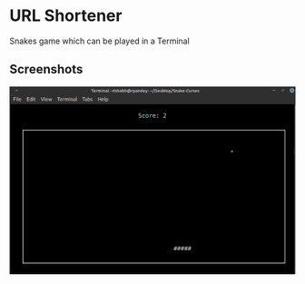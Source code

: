 # URL Shortener

Snakes game which can be played in a Terminal

## Screenshots
![alt text](Screenshots/ss.png)